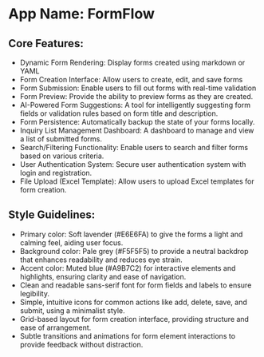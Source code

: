 # **App Name**: FormFlow

## Core Features:

- Dynamic Form Rendering: Display forms created using markdown or YAML
- Form Creation Interface: Allow users to create, edit, and save forms
- Form Submission: Enable users to fill out forms with real-time validation
- Form Preview: Provide the ability to preview forms as they are created.
- AI-Powered Form Suggestions: A tool for intelligently suggesting form fields or validation rules based on form title and description.
- Form Persistence: Automatically backup the state of your forms locally.
- Inquiry List Management Dashboard: A dashboard to manage and view a list of submitted forms.
- Search/Filtering Functionality: Enable users to search and filter forms based on various criteria.
- User Authentication System: Secure user authentication system with login and registration.
- File Upload (Excel Template): Allow users to upload Excel templates for form creation.

## Style Guidelines:

- Primary color: Soft lavender (#E6E6FA) to give the forms a light and calming feel, aiding user focus.
- Background color: Pale grey (#F5F5F5) to provide a neutral backdrop that enhances readability and reduces eye strain.
- Accent color: Muted blue (#A9B7C2) for interactive elements and highlights, ensuring clarity and ease of navigation.
- Clean and readable sans-serif font for form fields and labels to ensure legibility.
- Simple, intuitive icons for common actions like add, delete, save, and submit, using a minimalist style.
- Grid-based layout for form creation interface, providing structure and ease of arrangement.
- Subtle transitions and animations for form element interactions to provide feedback without distraction.